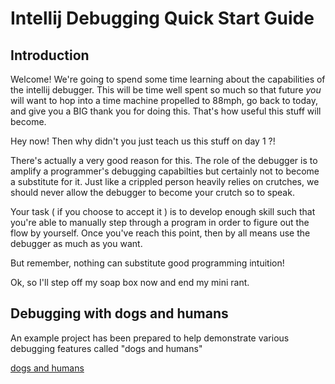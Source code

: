 # Intellij Debugging Quick Start Guide

## Introduction
Welcome! We're going to spend some time learning about the capabilities of the intellij debugger. This will be time well spent so much so that future *you* will want to hop into a time machine propelled to 88mph, go back to today, and give you a BIG thank you for doing this. That's how useful this stuff will become.

Hey now! Then why didn't you just teach us this stuff on day 1 ?!

There's actually a very good reason for this. The role of the debugger is to amplify a programmer's debugging capabilties but certainly not to become a substitute for it. Just like a crippled person heavily relies on crutches, we should never allow the debugger to become your crutch so to speak. 

Your task ( if you choose to accept it ) is to develop enough skill such that you're able to manually step through a program in order to figure out the flow by yourself. Once you've reach this point, then by all means use the debugger as much as you want.

But remember, nothing can substitute good programming intuition!

Ok, so I'll step off my soap box now and end my mini rant.

## Debugging with dogs and humans

An example project has been prepared to help demonstrate various debugging features called "dogs and humans"

[dogs and humans](https://github.com/davisRoman/dogsandhumans)



